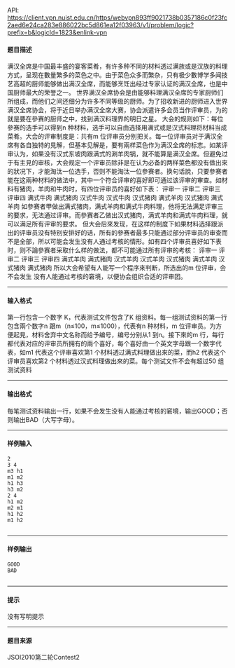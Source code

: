 API: https://client.vpn.nuist.edu.cn/https/webvpn893ff9021738b0357186c0f23fc2aed6e24ca283e886022bc5d861ea12f03963/v1/problem/logic?prefix=b&logicId=1823&enlink-vpn

#### 题目描述

满汉全席是中国最丰盛的宴客菜肴，有许多种不同的材料透过满族或是汉族的料理方式，呈现在數量繁多的菜色之中。由于菜色众多而繁杂，只有极少數博学多闻技艺高超的厨师能够做出满汉全席，而能够烹饪出经过专家认证的满汉全席，也是中国厨师最大的荣誉之一。 世界满汉全席协会是由能够料理满汉全席的专家厨师们所组成，而他们之间还细分为许多不同等级的厨师。为了招收新进的厨师进入世界满汉全席协会，将于近日举办满汉全席大赛，协会派遣许多会员当作评审员，为的就是要在參赛的厨师之中，找到满汉料理界的明日之星。 大会的规则如下：每位參赛的选手可以得到n 种材料，选手可以自由选择用满式或是汉式料理将材料当成菜肴。大会的评审制度是：共有m 位评审员分别把关。每一位评审员对于满汉全席有各自独特的見解，但基本见解是，要有兩样菜色作为满汉全席的标志。如某评审认为，如果没有汉式东坡肉跟满式的涮羊肉锅，就不能算是满汉全席。但避免过于有主見的审核，大会规定一个评审员除非是在认为必备的两样菜色都没有做出來的狀况下，才能淘汰一位选手，否则不能淘汰一位參赛者。换句话說，只要參赛者能在这兩种材料的做法中，其中一个符合评审的喜好即可通过该评审的审查。如材料有猪肉，羊肉和牛肉时，有四位评审员的喜好如下表： 评审一 评审二 评审三 评审四 满式牛肉 满式猪肉 汉式牛肉 汉式牛肉 汉式猪肉 满式羊肉 汉式猪肉 满式羊肉 如參赛者甲做出满式猪肉，满式羊肉和满式牛肉料理，他将无法满足评审三的要求，无法通过评审。而參赛者乙做出汉式猪肉，满式羊肉和满式牛肉料理，就可以满足所有评审的要求。 但大会后來发现，在这样的制度下如果材料选择跟派出的评审员没有特别安排好的话，所有的參赛者最多只能通过部分评审员的审查而不是全部，所以可能会发生没有人通过考核的情形。如有四个评审员喜好如下表时，则不論參赛者采取什么样的做法，都不可能通过所有评审的考核： 评审一 评审二 评审三 评审四 满式羊肉 满式猪肉 汉式羊肉 汉式羊肉 汉式猪肉 满式羊肉 汉式猪肉 满式猪肉 所以大会希望有人能写一个程序來判断，所选出的m 位评审，会不会发生 没有人能通过考核的窘境，以便协会组织合适的评审团。

---

#### 输入格式

第一行包含一个数字 K，代表测试文件包含了K 组资料。每一组测试资料的第一行包含兩个数字n 跟m（n≤100，m≤1000），代表有n 种材料，m 位评审员。为方便起見，材料舍弃中文名称而给予编号，编号分别从1 到n。接下來的m 行，每行都代表对应的评审员所拥有的兩个喜好，每个喜好由一个英文字母跟一个数字代表，如m1 代表这个评审喜欢第1 个材料透过满式料理做出來的菜，而h2 代表这个评审员喜欢第2 个材料透过汉式料理做出來的菜。每个测试文件不会有超过50 组测试资料

---

#### 输出格式

每笔测试资料输出一行，如果不会发生没有人能通过考核的窘境，输出GOOD；否则输出BAD（大写字母）。

---

#### 样例输入
```
2
3 4
m3 h1
m1 m2
h1 h3
h3 m2
2 4
h1 m2
m2 m1
h1 h2
m1 h2


```

---

#### 样例输出
```
GOOD
BAD


```

---

#### 提示

没有写明提示

---

#### 题目来源

JSOI2010第二轮Contest2